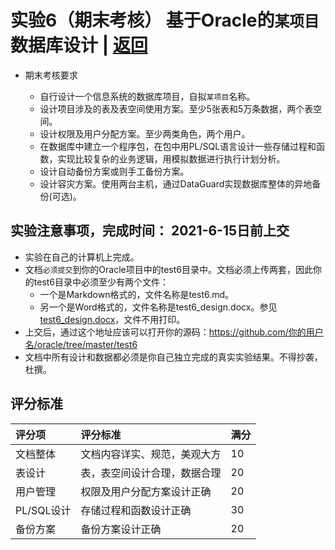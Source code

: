 ﻿<!-- markdownlint-disable MD033-->
<!-- 禁止MD033类型的警告 https://www.npmjs.com/package/markdownlint -->

# 实验6（期末考核） 基于Oracle的```某项目```数据库设计 | [返回](./README.md)

- 期末考核要求

  - 自行设计一个信息系统的数据库项目，自拟```某项目```名称。
  - 设计项目涉及的表及表空间使用方案。至少5张表和5万条数据，两个表空间。
  - 设计权限及用户分配方案。至少两类角色，两个用户。
  - 在数据库中建立一个程序包，在包中用PL/SQL语言设计一些存储过程和函数，实现比较复杂的业务逻辑，用模拟数据进行执行计划分析。
  - 设计自动备份方案或则手工备份方案。
  - 设计容灾方案。使用两台主机，通过DataGuard实现数据库整体的异地备份(可选)。

## 实验注意事项，完成时间： 2021-6-15日前上交

- 实验在自己的计算机上完成。
- 文档`必须提交`到你的Oracle项目中的test6目录中。文档必须上传两套，因此你的test6目录中必须至少有两个文件：
  - 一个是Markdown格式的，文件名称是test6.md。
  - 另一个是Word格式的，文件名称是test6_design.docx。参见[test6_design.docx](./test6_design.docx)，文件不用打印。
- 上交后，通过这个地址应该可以打开你的源码：https://github.com/你的用户名/oracle/tree/master/test6
- 文档中所有设计和数据都必须是你自己独立完成的真实实验结果。不得抄袭，杜撰。

## 评分标准

| 评分项|评分标准|满分|
|:-----|:-----|:-----|
|文档整体|文档内容详实、规范，美观大方|10|
|表设计|表，表空间设计合理，数据合理|20|
|用户管理|权限及用户分配方案设计正确|20|
|PL/SQL设计|存储过程和函数设计正确|30|
|备份方案|备份方案设计正确|20|

